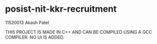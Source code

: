 # posist-nit-kkr-recruitment
11520013 Akash Patel

THIS PROJECT IS MADE IN C++ AND CAN BE COMPILED USING A GCC COMPILER.
NO UI IS ADDED.
